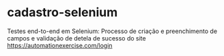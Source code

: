 # cadastro-selenium
Testes end-to-end em Selenium:
Processo de criação e preenchimento de campos e validação de detela de sucesso do site https://automationexercise.com/login
